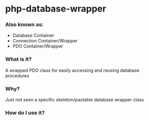 # php-database-wrapper

### Also known as:
* Database Container
* Connection Container/Wrapper
* PDO Container/Wrapper

### What is it?
A wrapped PDO class for easily accessing and reusing database procedures

### Why?
Just not seen a specific skeleton/pastable database wrapper class

### How do I use it?
